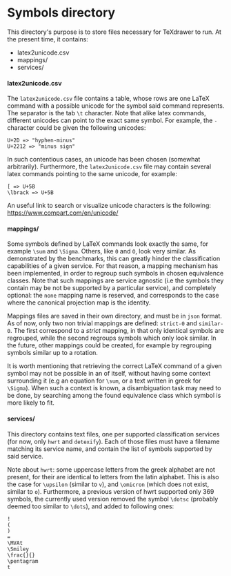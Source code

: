 # Symbols directory

This directory's purpose is to store files necessary for TeXdrawer to run. At the present time, it contains:

- latex2unicode.csv
- mappings/
- services/


#### latex2unicode.csv

The ``` latex2unicode.csv ``` file contains a table, whose rows are one LaTeX command with a possible unicode for the symbol said command represents. The separator is the tab ``` \t ``` character. Note that alike latex commands, different unicodes can point to the exact same symbol. For example, the ``` - ``` character could be given the following unicodes:

```
U+2D => "hyphen-minus"
U+2212 => "minus sign"
```

In such contentious cases, an unicode has been chosen (somewhat arbitrarily). Furthermore, the ``` latex2unicode.csv ``` file may contain several latex commands pointing to the same unicode, for example:

```
[ => U+5B
\lbrack => U+5B
```

An useful link to search or visualize unicode characters is the following: <https://www.compart.com/en/unicode/>


#### mappings/

Some symbols defined by LaTeX commands look exactly the same, for example ``` \sum ``` and ``` \Sigma ```. Others, like ``` 0 ``` and ``` O ```, look very similar. As demonstrated by the benchmarks, this can greatly hinder the classification capabilities of a given service. For that reason, a mapping mechanism has been implemented, in order to regroup such symbols in chosen equivalence classes. Note that such mappings are service agnostic (i.e the symbols they contain may be not be supported by a particular service), and completely optional: the ``` none ``` mapping name is reserved, and corresponds to the case where the canonical projection map is the identity.

Mappings files are saved in their own directory, and must be in ``` json ``` format. As of now, only two non trivial mappings are defined: ``` strict-0 ``` and ``` similar-0 ```. The first correspond to a *strict* mapping, in that only identical symbols are regrouped, while the second regroups symbols which only look similar. In the future, other mappings could be created, for example by regrouping symbols similar up to a rotation.

It is worth mentioning that retrieving the correct LaTeX command of a given symbol may not be possible in an of itself, without having some context surrounding it (e.g an equation for ``` \sum ```, or a text written in greek for ``` \Sigma ```). When such a context is known, a disambiguation task may need to be done, by searching among the found equivalence class which symbol is more likely to fit.


#### services/

This directory contains text files, one per supported classification services (for now, only ``` hwrt ``` and ``` detexify ```). Each of those files must have a filename matching its service name, and contain the list of symbols supported by said service.

Note about ``` hwrt ```: some uppercase letters from the greek alphabet are not present, for their are identical to letters from the latin alphabet. This is also the case for ``` \upsilon ``` (similar to ``` v ```), and ``` \omicron ``` (which does not exist, similar to ``` o ```). Furthermore, a previous version of hwrt supported only 369 symbols, the currently used version removed the symbol ``` \dotsc ``` (probably deemed too similar to ``` \dots ```), and added to following ones:

```
!
(
)
=
\MVAt
\Smiley
\frac{}{}
\pentagram
t
```
